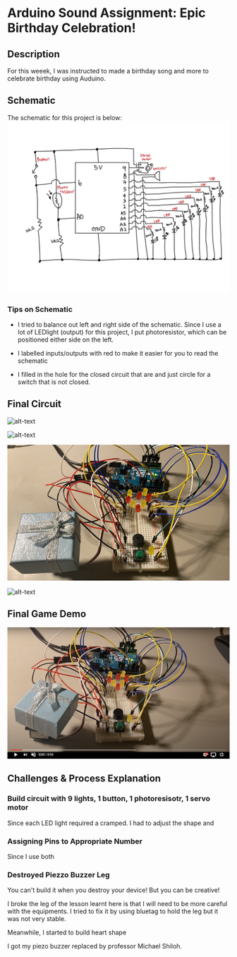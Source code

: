 # Arduino Sound Assignment: Epic Birthday Celebration! 

## Description 
For this weeek, I was instructed to  made a birthday song and more to celebrate birthday using Auduino. 

## Schematic

The schematic for this project is below:
![alt-text](Images/schematic.jpg)

### Tips on Schematic

- I tried to balance out left and right side of the schematic. Since I use a lot of LEDlight (output) for this project, I put photoresistor, which can be positioned either side on the left. 

- I labelled inputs/outputs with red to make it easier for you to read the schematic


- I filled in the hole for the closed circuit that are and just  circle for a switch that is not closed.  

## Final Circuit
![alt-text](Images/circuit1.jpg)

![alt-text](Images/circuit2.jpg)

![alt-text](Images/circuit3.jpg)

![alt-text](Images/circuit4.jpg)

## Final Game Demo

[![Watch the video](Images/youtube.jpg)](https://youtu.be/p1_w7RVucHg)

## Challenges & Process Explanation 

### Build circuit with 9 lights, 1 button, 1 photoresisotr, 1 servo motor

Since each LED light required a cramped. I had to adjust the shape and 

### Assigning Pins to Appropriate Number

Since I use both 

### Destroyed Piezzo Buzzer Leg

You can't build it when you destroy your device! But you can be creative! 

I broke the leg of the lesson learnt here is that I will need to be more careful with the equipments. I tried to fix it by using bluetag to hold the leg but it was not very stable. 

Meanwhile, I started to build heart shape 

I got my piezo buzzer replaced by professor Michael Shiloh. 
### 
